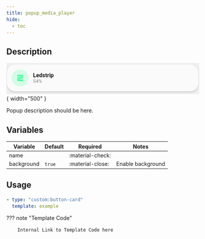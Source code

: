 ```yaml
---
title: popup_media_player
hide:
  - toc
---
```

<!-- markdownlint-disable MD046 -->

## Description

![example-image](../../assets/img/card_example.png){ width="500" }

Popup description should be here.

## Variables

| Variable | Default | Required         | Notes             |
|----------|---------|------------------|-------------------|
| name     |         | :material-check: |                   |
|background| `true`  | :material-close: | Enable background |

## Usage

```yaml
- type: "custom:button-card"
  template: example
```

??? note "Template Code"

        Internal Link to Template Code here
